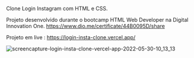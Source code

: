 Clone Login Instagram com HTML e CSS.

Projeto desenvolvido durante o bootcamp HTML Web Developer na Digital Innovation One.
https://www.dio.me/certificate/44B0095D/share

Projeto em live : https://login-insta-clone.vercel.app/

![screencapture-login-insta-clone-vercel-app-2022-05-30-10_13_13](https://user-images.githubusercontent.com/58608300/170999926-07e1d4b3-7bf1-4df4-9070-59c710b1c088.png)


